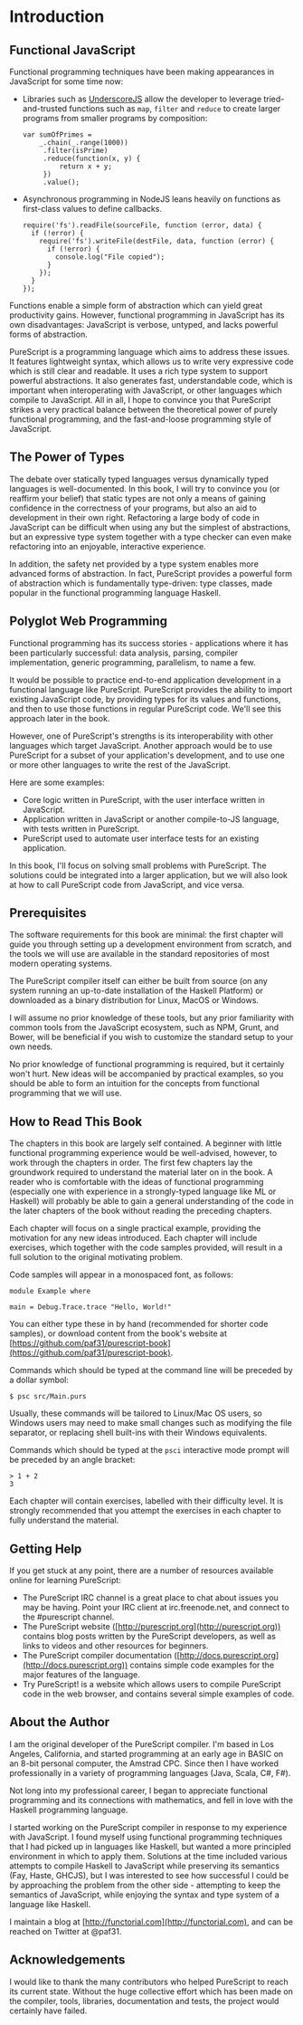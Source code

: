 # Introduction

## Functional JavaScript

Functional programming techniques have been making appearances in JavaScript for some time now:

- Libraries such as [UnderscoreJS](http://underscorejs.org) allow the developer to leverage tried-and-trusted functions such as `map`, `filter` and `reduce` to create larger programs from smaller programs by composition:

    ```
    var sumOfPrimes = 
        _.chain(_.range(1000))
         .filter(isPrime)
         .reduce(function(x, y) { 
             return x + y; 
         })
         .value();
    ```

- Asynchronous programming in NodeJS leans heavily on functions as first-class values to define callbacks.

    ```
    require('fs').readFile(sourceFile, function (error, data) {
      if (!error) {
        require('fs').writeFile(destFile, data, function (error) {
          if (!error) {
            console.log("File copied");
          }
        });
      }
    });
    ```

Functions enable a simple form of abstraction which can yield great productivity gains. However, functional programming in JavaScript has its own disadvantages: JavaScript is verbose, untyped, and lacks powerful forms of abstraction.

PureScript is a programming language which aims to address these issues. It features lightweight syntax, which allows us to write very expressive code which is still clear and readable. It uses a rich type system to support powerful abstractions. It also generates fast, understandable code, which is important when interoperating with JavaScript, or other languages which compile to JavaScript. All in all, I hope to convince you that PureScript strikes a very practical balance between the theoretical power of purely functional programming, and the fast-and-loose programming style of JavaScript.
    
## The Power of Types

The debate over statically typed languages versus dynamically typed languages is well-documented. In this book, I will try to convince you (or reaffirm your belief) that static types are not only a means of gaining confidence in the correctness of your programs, but also an aid to development in their own right. Refactoring a large body of code in JavaScript can be difficult when using any but the simplest of abstractions, but an expressive type system together with a type checker can even make refactoring into an enjoyable, interactive experience.

In addition, the safety net provided by a type system enables more advanced forms of abstraction. In fact, PureScript provides a powerful form of abstraction which is fundamentally type-driven: type classes, made popular in the functional programming language Haskell.

## Polyglot Web Programming

Functional programming has its success stories - applications where it has been particularly successful: data analysis, parsing, compiler implementation, generic programming, parallelism, to name a few.

It would be possible to practice end-to-end application development in a functional language like PureScript. PureScript provides the ability to import existing JavaScript code, by providing types for its values and functions, and then to use those functions in regular PureScript code. We'll see this approach later in the book.

However, one of PureScript's strengths is its interoperability with other languages which target JavaScript. Another approach would be to use PureScript for a subset of your application's development, and to use one or more other languages to write the rest of the JavaScript.

Here are some examples:

- Core logic written in PureScript, with the user interface written in JavaScript.
- Application written in JavaScript or another compile-to-JS language, with tests written in PureScript.
- PureScript used to automate user interface tests for an existing application.

In this book, I'll focus on solving small problems with PureScript. The solutions could be integrated into a larger application, but we will also look at how to call PureScript code from JavaScript, and vice versa.

## Prerequisites

The software requirements for this book are minimal: the first chapter will guide you through setting up a development environment from scratch, and the tools we will use are available in the standard repositories of most modern operating systems.

The PureScript compiler itself can either be built from source (on any system running an up-to-date installation of the Haskell Platform) or downloaded as a binary distribution for Linux, MacOS or Windows.

I will assume no prior knowledge of these tools, but any prior familiarity with common tools from the JavaScript ecosystem, such as NPM, Grunt, and Bower, will be beneficial if you wish to customize the standard setup to your own needs.

No prior knowledge of functional programming is required, but it certainly won't hurt. New ideas will be accompanied by practical examples, so you should be able to form an intuition for the concepts from functional programming that we will use.

## How to Read This Book

The chapters in this book are largely self contained. A beginner with little functional programming experience would be well-advised, however, to work through the chapters in order. The first few chapters lay the groundwork required to understand the material later on in the book. A reader who is comfortable with the ideas of functional programming (especially one with experience in a strongly-typed language like ML or Haskell) will probably be able to gain a general understanding of the code in the later chapters of the book without reading the preceding chapters.

Each chapter will focus on a single practical example, providing the motivation for any new ideas introduced. Each chapter will include exercises, which together with the code samples provided, will result in a full solution to the original motivating problem. 

Code samples will appear in a monospaced font, as follows:

```
module Example where

main = Debug.Trace.trace "Hello, World!"
```

You can either type these in by hand (recommended for shorter code samples), or download content from the book's website at [https://github.com/paf31/purescript-book](https://github.com/paf31/purescript-book).

Commands which should be typed at the command line will be preceded by a dollar symbol:

```
$ psc src/Main.purs
```

Usually, these commands will be tailored to Linux/Mac OS users, so Windows users may need to make small changes such as modifying the file separator, or replacing shell built-ins with their Windows equivalents.

Commands which should be typed at the `psci` interactive mode prompt will be preceded by an angle bracket:

```
> 1 + 2
3
```

Each chapter will contain exercises, labelled with their difficulty level. It is strongly recommended that you attempt the exercises in each chapter to fully understand the material.

## Getting Help

If you get stuck at any point, there are a number of resources available online for learning PureScript:

- The PureScript IRC channel is a great place to chat about issues you may be having. Point your IRC client at irc.freenode.net, and connect to the #purescript channel.
- The PureScript website ([http://purescript.org](http://purescript.org)) contains blog posts written by the PureScript developers, as well as links to videos and other resources for beginners.
- The PureScript compiler documentation ([http://docs.purescript.org](http://docs.purescript.org)) contains simple code examples for the major features of the language.
- Try PureScript! is a website which allows users to compile PureScript code in the web browser, and contains several simple examples of code.

## About the Author

I am the original developer of the PureScript compiler. I'm based in Los Angeles, California, and started programming at an early age in BASIC on an 8-bit personal computer, the Amstrad CPC. Since then I have worked professionally in a variety of programming languages (Java, Scala, C#, F#).

Not long into my professional career, I began to appreciate functional programming and its connections with mathematics, and fell in love with the Haskell programming language.

I started working on the PureScript compiler in response to my experience with JavaScript. I found myself using functional programming techniques that I had picked up in languages like Haskell, but wanted a more principled environment in which to apply them. Solutions at the time included various attempts to compile Haskell to JavaScript while preserving its semantics (Fay, Haste, GHCJS), but I was interested to see how successful I could be by approaching the problem from the other side - attempting to keep the semantics of JavaScript, while enjoying the syntax and type system of a language like Haskell.

I maintain a blog at [http://functorial.com](http://functorial.com), and can be reached on Twitter at @paf31.

## Acknowledgements

I would like to thank the many contributors who helped PureScript to reach its current state. Without the huge collective effort which has been made on the compiler, tools, libraries, documentation and tests, the project would certainly have failed. 
